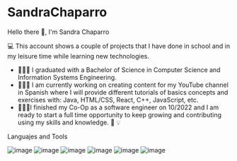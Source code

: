 # SandraChaparro

Hello there 👋, I'm Sandra Chaparro



   💻 This account shows a couple of projects that I have done in school and in my leisure time while learning new technologies.
    

  - 👩🏻‍🎓 I graduated with a Bachelor of Science in Computer Science and Information Systems Engineering.
  - 👩🏻‍🏫 I am currently working on creating content for my YouTube channel in Spanish where I will provide different tutorials of basics concepts and           exercises with: Java, HTML/CSS, React, C++, JavaScript, etc.
  - 👩🏼‍💻I finished my Co-Op as a software engineer on 10/2022 and I am ready to start a full time opportunity to keep growing and contributing using my           skills and knowledge. 🧠 💡
  
  
  
  
  
  
  
 Languajes and Tools 
 
 
 
![image](https://user-images.githubusercontent.com/55746359/222834009-53b54843-f548-4be4-8c48-e6577c4375b3.png)
![image](https://user-images.githubusercontent.com/55746359/222834745-38890fed-3a24-46b2-9b82-6d945b240dba.png)
![image](https://user-images.githubusercontent.com/55746359/222834154-f16757bb-6f47-4bcf-9f5f-d54eb1912113.png)
![image](https://user-images.githubusercontent.com/55746359/222834228-d38265b2-4b6a-45d2-81ea-e40b3057d182.png)
![image](https://user-images.githubusercontent.com/55746359/222834703-d5588562-2595-496c-856f-b5fbf16adb12.png)
![image](https://user-images.githubusercontent.com/55746359/222836732-93fb17ef-f0be-4b7d-aeb2-c178dbae23d9.png)


  

